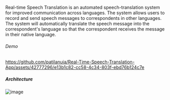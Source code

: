 Real-time Speech Translation is an automated speech-translation system for improved communication across languages.
The system allows users to record and send speech messages to correspondents in other languages. The system will automatically translate the speech message into the correspondent's language so that the correspondent receives the message in their native language.

###### Demo 
https://github.com/patilanuja/Real-Time-Speech-Translation-App/assets/42777296/e13b1c82-cc58-4c34-803f-ebd76b124c7e

##### Architecture 
![image](https://github.com/user-attachments/assets/1209c22a-545a-48f8-bb41-0fe3bdf9c258)



